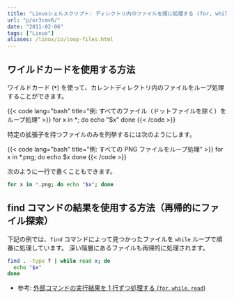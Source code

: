 ```yaml
---
title: "Linuxシェルスクリプト: ディレクトリ内のファイルを順に処理する (for, while)"
url: "p/or3cmv6/"
date: "2011-02-06"
tags: ["Linux"]
aliases: /linux/io/loop-files.html
---
```


ワイルドカードを使用する方法
----

ワイルドカード (__`*`__) を使って、カレントディレクトリ内のファイルをループ処理することができます。

{{< code lang="bash" title="例: すべてのファイル（ドットファイルを除く）をループ処理" >}}
for x in *; do
  echo "$x"
done
{{< /code >}}

特定の拡張子を持つファイルのみを列挙するには次のようにします。

{{< code lang="bash" title="例: すべての PNG ファイルをループ処理" >}}
for x in *.png; do
  echo $x
done
{{< /code >}}

次のように一行で書くこともできます。

```bash
for x in *.png; do echo "$x"; done
```


find コマンドの結果を使用する方法（再帰的にファイル探索）
----

下記の例では、`find` コマンドによって見つかったファイルを `while` ループで順番に処理しています。
深い階層にあるファイルも再帰的に処理されます。

```bash
find . -type f | while read x; do
  echo "$x"
done
```

- 参考: [外部コマンドの実行結果を 1 行ずつ処理する (`for`, `while`, `read`)](/p/s9r9q7n/)

